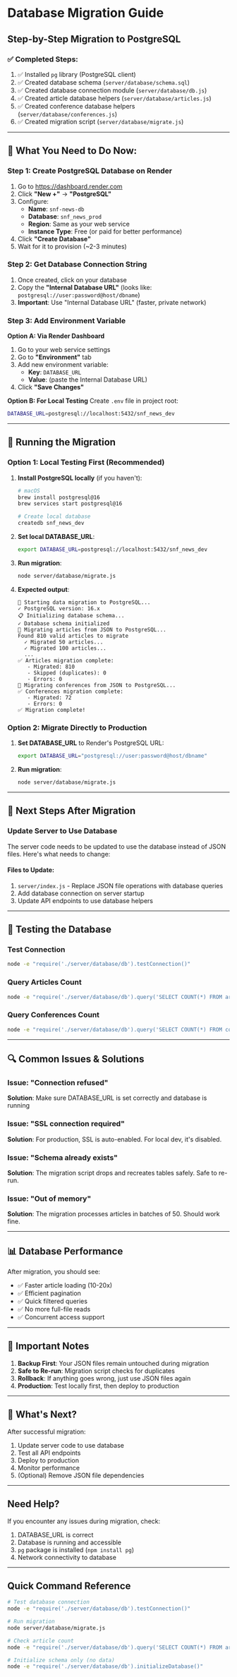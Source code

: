 # Database Migration Guide

## Step-by-Step Migration to PostgreSQL

### ✅ Completed Steps:

1. ✅ Installed `pg` library (PostgreSQL client)
2. ✅ Created database schema (`server/database/schema.sql`)
3. ✅ Created database connection module (`server/database/db.js`)
4. ✅ Created article database helpers (`server/database/articles.js`)
5. ✅ Created conference database helpers (`server/database/conferences.js`)
6. ✅ Created migration script (`server/database/migrate.js`)

---

## 🚀 What You Need to Do Now:

### Step 1: Create PostgreSQL Database on Render

1. Go to https://dashboard.render.com
2. Click **"New +"** → **"PostgreSQL"**
3. Configure:
   - **Name**: `snf-news-db`
   - **Database**: `snf_news_prod`
   - **Region**: Same as your web service
   - **Instance Type**: Free (or paid for better performance)
4. Click **"Create Database"**
5. Wait for it to provision (~2-3 minutes)

### Step 2: Get Database Connection String

1. Once created, click on your database
2. Copy the **"Internal Database URL"** (looks like: `postgresql://user:password@host/dbname`)
3. **Important**: Use "Internal Database URL" (faster, private network)

### Step 3: Add Environment Variable

**Option A: Via Render Dashboard**
1. Go to your web service settings
2. Go to **"Environment"** tab
3. Add new environment variable:
   - **Key**: `DATABASE_URL`
   - **Value**: (paste the Internal Database URL)
4. Click **"Save Changes"**

**Option B: For Local Testing**
Create `.env` file in project root:
```bash
DATABASE_URL=postgresql://localhost:5432/snf_news_dev
```

---

## 🔧 Running the Migration

### Option 1: Local Testing First (Recommended)

1. **Install PostgreSQL locally** (if you haven't):
   ```bash
   # macOS
   brew install postgresql@16
   brew services start postgresql@16

   # Create local database
   createdb snf_news_dev
   ```

2. **Set local DATABASE_URL**:
   ```bash
   export DATABASE_URL=postgresql://localhost:5432/snf_news_dev
   ```

3. **Run migration**:
   ```bash
   node server/database/migrate.js
   ```

4. **Expected output**:
   ```
   🚀 Starting data migration to PostgreSQL...
   ✓ PostgreSQL version: 16.x
   📋 Initializing database schema...
   ✓ Database schema initialized
   📰 Migrating articles from JSON to PostgreSQL...
   Found 810 valid articles to migrate
     ✓ Migrated 50 articles...
     ✓ Migrated 100 articles...
     ...
   ✅ Articles migration complete:
      - Migrated: 810
      - Skipped (duplicates): 0
      - Errors: 0
   📅 Migrating conferences from JSON to PostgreSQL...
   ✅ Conferences migration complete:
      - Migrated: 72
      - Errors: 0
   ✅ Migration complete!
   ```

### Option 2: Migrate Directly to Production

1. **Set DATABASE_URL** to Render's PostgreSQL URL:
   ```bash
   export DATABASE_URL="postgresql://user:password@host/dbname"
   ```

2. **Run migration**:
   ```bash
   node server/database/migrate.js
   ```

---

## 📝 Next Steps After Migration

### Update Server to Use Database

The server code needs to be updated to use the database instead of JSON files. Here's what needs to change:

#### Files to Update:
1. `server/index.js` - Replace JSON file operations with database queries
2. Add database connection on server startup
3. Update API endpoints to use database helpers

---

## 🧪 Testing the Database

### Test Connection
```bash
node -e "require('./server/database/db').testConnection()"
```

### Query Articles Count
```bash
node -e "require('./server/database/db').query('SELECT COUNT(*) FROM articles').then(r => console.log('Articles:', r.rows[0]))"
```

### Query Conferences Count
```bash
node -e "require('./server/database/db').query('SELECT COUNT(*) FROM conferences').then(r => console.log('Conferences:', r.rows[0]))"
```

---

## 🔍 Common Issues & Solutions

### Issue: "Connection refused"
**Solution**: Make sure DATABASE_URL is set correctly and database is running

### Issue: "SSL connection required"
**Solution**: For production, SSL is auto-enabled. For local dev, it's disabled.

### Issue: "Schema already exists"
**Solution**: The migration script drops and recreates tables safely. Safe to re-run.

### Issue: "Out of memory"
**Solution**: The migration processes articles in batches of 50. Should work fine.

---

## 📊 Database Performance

After migration, you should see:
- ✅ Faster article loading (10-20x)
- ✅ Efficient pagination
- ✅ Quick filtered queries
- ✅ No more full-file reads
- ✅ Concurrent access support

---

## 🚨 Important Notes

1. **Backup First**: Your JSON files remain untouched during migration
2. **Safe to Re-run**: Migration script checks for duplicates
3. **Rollback**: If anything goes wrong, just use JSON files again
4. **Production**: Test locally first, then deploy to production

---

## 🎯 What's Next?

After successful migration:
1. Update server code to use database
2. Test all API endpoints
3. Deploy to production
4. Monitor performance
5. (Optional) Remove JSON file dependencies

---

## Need Help?

If you encounter any issues during migration, check:
1. DATABASE_URL is correct
2. Database is running and accessible
3. `pg` package is installed (`npm install pg`)
4. Network connectivity to database

---

## Quick Command Reference

```bash
# Test database connection
node -e "require('./server/database/db').testConnection()"

# Run migration
node server/database/migrate.js

# Check article count
node -e "require('./server/database/db').query('SELECT COUNT(*) FROM articles').then(r => console.log(r.rows[0]))"

# Initialize schema only (no data)
node -e "require('./server/database/db').initializeDatabase()"
```

